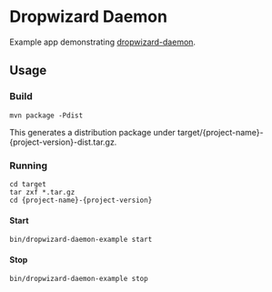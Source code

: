 # Dropwizard Daemon

Example app demonstrating [dropwizard-daemon](http://www.github.com/robertcboll/dropwizard-daemon).

## Usage

### Build
```
mvn package -Pdist
```
This generates a distribution package under target/{project-name}-{project-version}-dist.tar.gz.

### Running
```
cd target
tar zxf *.tar.gz
cd {project-name}-{project-version}
```

#### Start
```
bin/dropwizard-daemon-example start
```

#### Stop
```
bin/dropwizard-daemon-example stop
```
